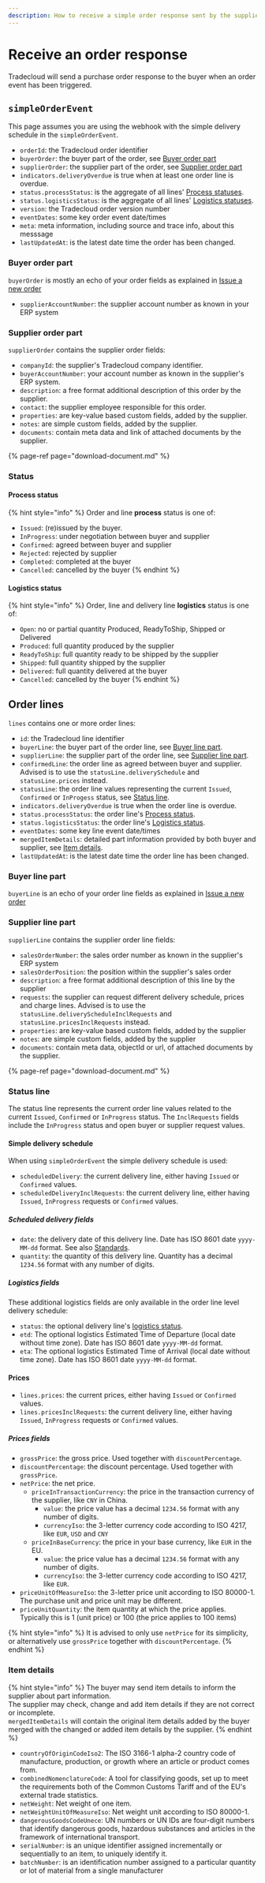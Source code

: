 ```yaml
---
description: How to receive a simple order response sent by the supplier
---
```


# Receive an order response

Tradecloud will send a purchase order response to the buyer when an order event has been triggered.

## `simpleOrderEvent`

This page assumes you are using the webhook with the simple delivery schedule in the `simpleOrderEvent`.

- `orderId`: the Tradecloud order identifier
- `buyerOrder`: the buyer part of the order, see [Buyer order part](#buyer-order-part)
- `supplierOrder`: the supplier part of the order, see [Supplier order part](#supplier-order-part)
- `indicators.deliveryOverdue` is true when at least one order line is overdue.
- `status.processStatus`: is the aggregate of all lines' [Process statuses](#process-status).
- `status.logisticsStatus`: is the aggregate of all lines' [Logistics statuses](#logistics-status).
- `version`: the Tradecloud order version number
- `eventDates`: some key order event date/times
- `meta`: meta information, including source and trace info, about this messsage
- `lastUpdatedAt`: is the latest date time the order has been changed.

### Buyer order part

`buyerOrder` is mostly an echo of your order fields as explained in [Issue a new order](../issue/#order-body-json-objects)

- `supplierAccountNumber`: the supplier account number as known in your ERP system

### Supplier order part

`supplierOrder` contains the supplier order fields:

- `companyId`: the supplier's Tradecloud company identifier.
- `buyerAccountNumber`: your account number as known in the supplier's ERP system.
- `description`: a free format additional description of this order by the supplier.
- `contact`: the supplier employee responsible for this order.
- `properties`: are key-value based custom fields, added by the supplier.
- `notes`: are simple custom fields, added by the supplier.
- `documents`: contain meta data and link of attached documents by the supplier.

{% page-ref page="download-document.md" %}

### Status

#### Process status

{% hint style="info" %}
Order and line **process** status is one of:

- `Issued`: \(re\)issued by the buyer.
- `InProgress`: under negotiation between buyer and supplier
- `Confirmed`: agreed between buyer and supplier
- `Rejected`: rejected by supplier
- `Completed`: completed at the buyer
- `Cancelled`: cancelled by the buyer
  {% endhint %}

#### Logistics status

{% hint style="info" %}
Order, line and delivery line **logistics** status is one of:

- `Open`: no or partial quantity Produced, ReadyToShip, Shipped or Delivered
- `Produced`: full quantity produced by the supplier
- `ReadyToShip`: full quantity ready to be shipped by the supplier
- `Shipped`: full quantity shipped by the supplier
- `Delivered`: full quantity delivered at the buyer
- `Cancelled`: cancelled by the buyer
  {% endhint %}

## Order lines

`lines` contains one or more order lines:

- `id`: the Tradecloud line identifier
- `buyerLine`: the buyer part of the order line, see [Buyer line part](#buyer-line-part).
- `supplierLine`: the supplier part of the order line, see [Supplier line part](#supplier-line-part).
- `confirmedLine`: the order line as agreed between buyer and supplier. Advised is to use the `statusLine.deliverySchedule` and `statusLine.prices` instead.
- `statusLine`: the order line values representing the current `Issued`, `Confirmed` or `InProgess` status, see [Status line](#status-line).
- `indicators.deliveryOverdue` is true when the order line is overdue.
- `status.processStatus`: the order line's [Process status](#process-status).
- `status.logisticsStatus`: the order line's [Logistics status](#logistics-status).
- `eventDates`: some key line event date/times
- `mergedItemDetails`: detailed part information provided by both buyer and supplier, see [Item details](#item-details).
- `lastUpdatedAt`: is the latest date time the order line has been changed.

### Buyer line part

`buyerLine` is an echo of your order line fields as explained in [Issue a new order](../issue/#lines)

### Supplier line part

`supplierLine` contains the supplier order line fields:

- `salesOrderNumber`: the sales order number as known in the supplier's ERP system
- `salesOrderPosition`: the position within the supplier's sales order
- `description`: a free format additional description of this line by the supplier
- `requests`: the supplier can request different delivery schedule, prices and charge lines. Advised is to use the `statusLine.deliveryScheduleInclRequests` and `statusLine.pricesInclRequests` instead.
- `properties`: are key-value based custom fields, added by the supplier
- `notes`: are simple custom fields, added by the supplier
- `documents`: contain meta data, objectId or url, of attached documents by the supplier.

{% page-ref page="download-document.md" %}

### Status line

The status line represents the current order line values related to the current `Issued`, `Confirmed` or `InProgress` status. The `InclRequests` fields include the `InProgress` status and open buyer or supplier request values.

#### Simple delivery schedule

When using `simpleOrderEvent` the simple delivery schedule is used:

- `scheduledDelivery`: the current delivery line, either having `Issued` or `Confirmed` values.
- `scheduledDeliveryInclRequests`: the current delivery line, either having `Issued`, `InProgress` requests or `Confirmed` values.

##### Scheduled delivery fields

- `date`: the delivery date of this delivery line. Date has ISO 8601 date `yyyy-MM-dd` format. See also [Standards](../../api/standards.md).
- `quantity`: the quantity of this delivery line. Quantity has a decimal `1234.56` format with any number of digits.

##### Logistics fields

These additional logistics fields are only available in the order line level delivery schedule:

- `status`: the optional delivery line's [logistics status](#logistics-status).
- `etd`: The optional logistics Estimated Time of Departure \(local date without time zone\). Date has ISO 8601 date `yyyy-MM-dd` format.
- `eta`: The optional logistics Estimated Time of Arrival \(local date without time zone\). Date has ISO 8601 date `yyyy-MM-dd` format.

#### Prices

- `lines.prices`: the current prices, either having `Issued` or `Confirmed` values.
- `lines.pricesInclRequests`: the current delivery line, either having `Issued`, `InProgress` requests or `Confirmed` values.

##### Prices fields

- `grossPrice`: the gross price. Used together with `discountPercentage`.
- `discountPercentage`: the discount percentage. Used together with `grossPrice`.
- `netPrice`: the net price.
  - `priceInTransactionCurrency`: the price in the transaction currency of the supplier, like `CNY` in China.
    - `value`: the price value has a decimal `1234.56` format with any number of digits.
    - `currencyIso`: the 3-letter currency code according to ISO 4217, like `EUR`, `USD` and `CNY`
  - `priceInBaseCurrency`: the price in your base currency, like `EUR` in the EU.
    - `value`: the price value has a decimal `1234.56` format with any number of digits.
    - `currencyIso`: the 3-letter currency code according to ISO 4217, like `EUR`.
- `priceUnitOfMeasureIso`: the 3-letter price unit according to ISO 80000-1. The purchase unit and price unit may be different.
- `priceUnitQuantity`: the item quantity at which the price applies. Typically this is 1 \(unit price\) or 100 \(the price applies to 100 items\)

{% hint style="info" %}
It is advised to only use `netPrice` for its simplicity, or alternatively use `grossPrice` together with `discountPercentage`.
{% endhint %}

### Item details

{% hint style="info" %}
The buyer may send item details to inform the supplier about part information.  
The supplier may check, change and add item details if they are not correct or incomplete.  
`mergedItemDetails` will contain the original item details added by the buyer merged with the changed or added item details by the supplier.
{% endhint %}

- `countryOfOriginCodeIso2`: The ISO 3166-1 alpha-2 country code of manufacture, production, or growth where an article or product comes from.
- `combinedNomenclatureCode`: A tool for classifying goods, set up to meet the requirements both of the Common Customs Tariff and of the EU's external trade statistics.
- `netWeight`: Net weight of one item.
- `netWeightUnitOfMeasureIso`: Net weight unit according to ISO 80000-1.
- `dangerousGoodsCodeUnece`: UN numbers or UN IDs are four-digit numbers that identify dangerous goods, hazardous substances and articles in the framework of international transport.
- `serialNumber`: is an unique identifier assigned incrementally or sequentially to an item, to uniquely identify it.
- `batchNumber`: is an identification number assigned to a particular quantity or lot of material from a single manufacturer
